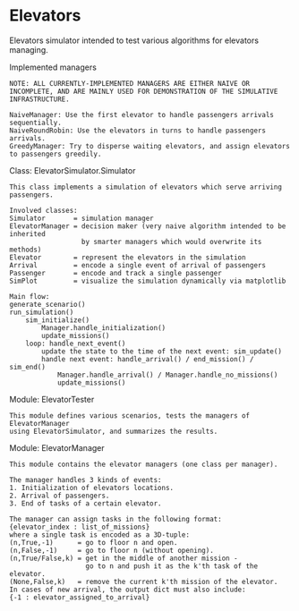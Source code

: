 # Elevators
Elevators simulator intended to test various algorithms for elevators managing.

Implemented managers

    NOTE: ALL CURRENTLY-IMPLEMENTED MANAGERS ARE EITHER NAIVE OR INCOMPLETE, AND ARE MAINLY USED FOR DEMONSTRATION OF THE SIMULATIVE INFRASTRUCTURE.

    NaiveManager: Use the first elevator to handle passengers arrivals sequentially.
    NaiveRoundRobin: Use the elevators in turns to handle passengers arrivals.
    GreedyManager: Try to disperse waiting elevators, and assign elevators to passengers greedily.

Class: ElevatorSimulator.Simulator

    This class implements a simulation of elevators which serve arriving passengers.

    Involved classes:
    Simulator       = simulation manager
    ElevatorManager = decision maker (very naive algorithm intended to be inherited
                      by smarter managers which would overwrite its methods)
    Elevator        = represent the elevators in the simulation
    Arrival         = encode a single event of arrival of passengers
    Passenger       = encode and track a single passenger
    SimPlot         = visualize the simulation dynamically via matplotlib

    Main flow:
    generate_scenario()
    run_simulation()
        sim_initialize()
            Manager.handle_initialization()
            update_missions()
        loop: handle_next_event()
            update the state to the time of the next event: sim_update()
            handle next event: handle_arrival() / end_mission() / sim_end()
                Manager.handle_arrival() / Manager.handle_no_missions()
                update_missions()


Module: ElevatorTester

    This module defines various scenarios, tests the managers of ElevatorManager
    using ElevatorSimulator, and summarizes the results.


Module: ElevatorManager

    This module contains the elevator managers (one class per manager).
    
    The manager handles 3 kinds of events:
    1. Initialization of elevators locations.
    2. Arrival of passengers.
    3. End of tasks of a certain elevator.
    
    The manager can assign tasks in the following format:
    {elevator_index : list_of_missions}
    where a single task is encoded as a 3D-tuple:
    (n,True,-1)      = go to floor n and open.
    (n,False,-1)     = go to floor n (without opening).
    (n,True/False,k) = get in the middle of another mission -
                       go to n and push it as the k'th task of the elevator.
    (None,False,k)   = remove the current k'th mission of the elevator.
    In cases of new arrival, the output dict must also include:
    {-1 : elevator_assigned_to_arrival}
